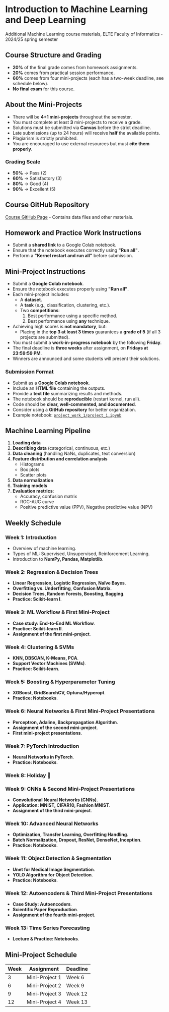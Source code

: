 # Introduction to Machine Learning and Deep Learning

Additional Machine Learning course materials, ELTE Faculty of Informatics - 2024/25 spring semester

## Course Structure and Grading

- **20%** of the final grade comes from homework assignments.
- **20%** comes from practical session performance.
- **60%** comes from four mini-projects (each has a two-week deadline, see schedule below).
- **No final exam** for this course.

## About the Mini-Projects

- There will be **4+1 mini-projects** throughout the semester.
- You must complete at least **3** mini-projects to receive a grade.
- Solutions must be submitted via **Canvas** before the strict deadline.
- Late submissions (up to 24 hours) will receive **half** the available points.
- Plagiarism is strictly prohibited.
- You are encouraged to use external resources but must **cite them properly**.

### Grading Scale

- **50%** → Pass (2)
- **60%** → Satisfactory (3)
- **80%** → Good (4)
- **90%** → Excellent (5)

## Course GitHub Repository

[Course GitHub Page](https://github.com/szbela87/ml_22_elteik) - Contains data files and other materials.

## Homework and Practice Work Instructions

- Submit a **shared link** to a Google Colab notebook.
- Ensure that the notebook executes correctly using **"Run all"**.
- Perform a **"Kernel restart and run all"** before submission.

## Mini-Project Instructions

- Submit a **Google Colab notebook**.
- Ensure the notebook executes properly using **"Run all"**.
- Each mini-project includes:
  - A **dataset**.
  - A **task** (e.g., classification, clustering, etc.).
  - Two **competitions**: 
    1. Best performance using a specific method.
    2. Best performance using **any** technique.
- Achieving high scores is **not mandatory**, but:
  - Placing in the **top 3 at least 3 times** guarantees a **grade of 5** (if all 3 projects are submitted).
- You must submit a **work-in-progress notebook** by the following **Friday**.
- The final deadline is **three weeks** after assignment, on **Fridays at 23:59:59 PM**.
- Winners are announced and some students will present their solutions.

### Submission Format

- Submit as a **Google Colab notebook**.
- Include an **HTML file** containing the outputs.
- Provide a **text file** summarizing results and methods.
- The notebook should be **reproducible** (restart kernel, run all).
- Code should be **clear, well-commented, and documented**.
- Consider using a **GitHub repository** for better organization.
- Example notebook: [`project_work_1/project_1.ipynb`](https://github.com/szbela87/ml_22_elteik)

## Machine Learning Pipeline

1. **Loading data**
2. **Describing data** (categorical, continuous, etc.)
3. **Data cleaning** (handling NaNs, duplicates, text conversion)
4. **Feature distribution and correlation analysis**
   - Histograms
   - Box plots
   - Scatter plots
5. **Data normalization**
6. **Training models**
7. **Evaluation metrics**:
   - Accuracy, confusion matrix
   - ROC-AUC curve
   - Positive predictive value (PPV), Negative predictive value (NPV)

## Weekly Schedule

### Week 1: Introduction
- Overview of machine learning.
- Types of ML: Supervised, Unsupervised, Reinforcement Learning.
- Introduction to **NumPy, Pandas, Matplotlib**.

### Week 2: Regression & Decision Trees
- **Linear Regression, Logistic Regression, Naïve Bayes**.
- **Overfitting vs. Underfitting**, **Confusion Matrix**.
- **Decision Trees, Random Forests, Boosting, Bagging**.
- **Practice: Scikit-learn I**.

### Week 3: ML Workflow & First Mini-Project
- **Case study: End-to-End ML Workflow**.
- **Practice: Scikit-learn II**.
- **Assignment of the first mini-project**.

### Week 4: Clustering & SVMs
- **KNN, DBSCAN, K-Means, PCA**.
- **Support Vector Machines (SVMs)**.
- **Practice: Scikit-learn**.

### Week 5: Boosting & Hyperparameter Tuning
- **XGBoost, GridSearchCV, Optuna/Hyperopt**.
- **Practice: Notebooks**.

### Week 6: Neural Networks & First Mini-Project Presentations
- **Perceptron, Adaline, Backpropagation Algorithm**.
- **Assignment of the second mini-project**.
- **First mini-project presentations**.

### Week 7: PyTorch Introduction
- **Neural Networks in PyTorch**.
- **Practice: Notebooks**.

### Week 8: Holiday 🎉

### Week 9: CNNs & Second Mini-Project Presentations
- **Convolutional Neural Networks (CNNs)**.
- **Application: MNIST, CIFAR10, Fashion MNIST**.
- **Assignment of the third mini-project**.

### Week 10: Advanced Neural Networks
- **Optimization, Transfer Learning, Overfitting Handling**.
- **Batch Normalization, Dropout, ResNet, DenseNet, Inception**.
- **Practice: Notebooks**.

### Week 11: Object Detection & Segmentation
- **Unet for Medical Image Segmentation**.
- **YOLO Algorithm for Object Detection**.
- **Practice: Notebooks**.

### Week 12: Autoencoders & Third Mini-Project Presentations
- **Case Study: Autoencoders**.
- **Scientific Paper Reproduction**.
- **Assignment of the fourth mini-project**.

### Week 13: Time Series Forecasting
- **Lecture & Practice: Notebooks**.

## Mini-Project Schedule

| Week | Assignment | Deadline |
|------|-----------|----------|
| 3    | Mini-Project 1 | Week 6 |
| 6    | Mini-Project 2 | Week 9 |
| 9    | Mini-Project 3 | Week 12 |
| 12   | Mini-Project 4 | Week 13 |
